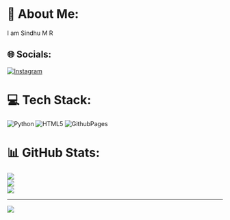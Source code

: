 # 💫 About Me:
I am Sindhu M R


## 🌐 Socials:
[![Instagram](https://img.shields.io/badge/Instagram-%23E4405F.svg?logo=Instagram&logoColor=white)](https://instagram.com/sindhu_m_r_) 

# 💻 Tech Stack:
![Python](https://img.shields.io/badge/python-3670A0?style=flat&logo=python&logoColor=ffdd54) ![HTML5](https://img.shields.io/badge/html5-%23E34F26.svg?style=flat&logo=html5&logoColor=white) ![GithubPages](https://img.shields.io/badge/github%20pages-121013?style=flat&logo=github&logoColor=white)
# 📊 GitHub Stats:
![](https://github-readme-stats.vercel.app/api?username=Sindhumr13&theme=dark&hide_border=false&include_all_commits=true&count_private=false)<br/>
![](https://github-readme-streak-stats.herokuapp.com/?user=Sindhumr13&theme=dark&hide_border=false)<br/>
![](https://github-readme-stats.vercel.app/api/top-langs/?username=Sindhumr13&theme=dark&hide_border=false&include_all_commits=true&count_private=false&layout=compact)

---
[![](https://visitcount.itsvg.in/api?id=Sindhumr13&icon=0&color=0)](https://visitcount.itsvg.in)

<!-- Proudly created with GPRM ( https://gprm.itsvg.in ) -->

